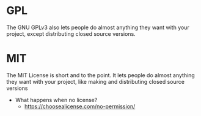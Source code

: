 # GPL
The GNU GPLv3 also lets people do almost anything they want with your project, except distributing closed source versions.


# MIT
The MIT License is short and to the point. It lets people do almost anything they want with your project, like making and distributing closed source versions

- What happens when no license?
    - https://choosealicense.com/no-permission/